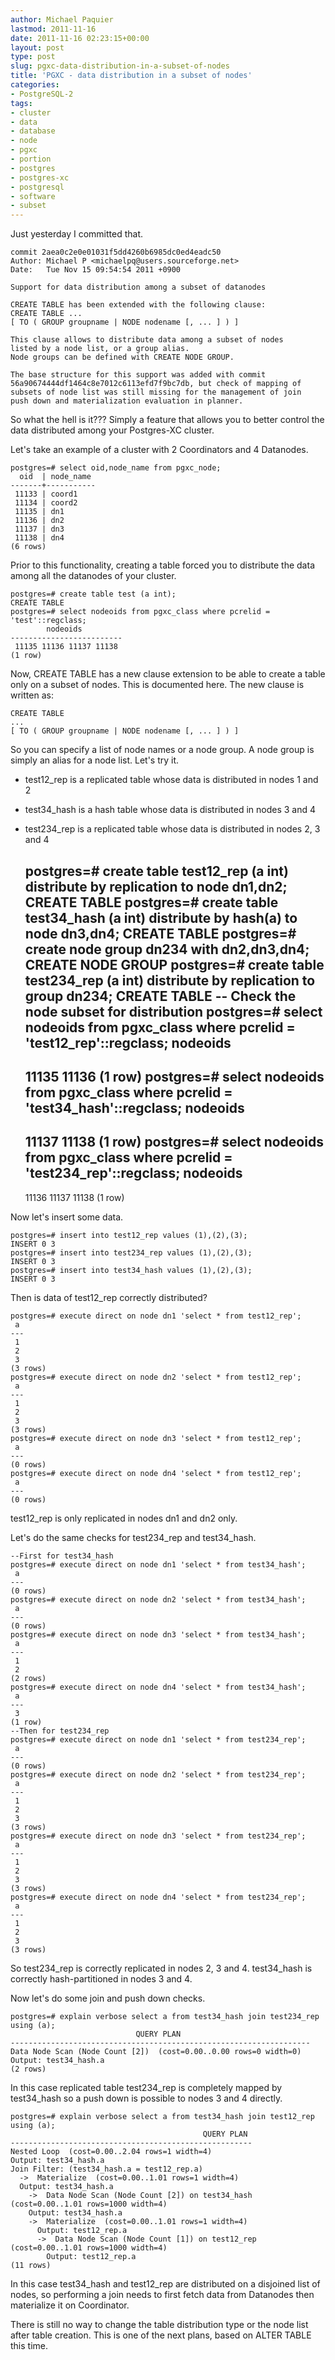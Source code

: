 ```yaml
---
author: Michael Paquier
lastmod: 2011-11-16
date: 2011-11-16 02:23:15+00:00
layout: post
type: post
slug: pgxc-data-distribution-in-a-subset-of-nodes
title: 'PGXC - data distribution in a subset of nodes'
categories:
- PostgreSQL-2
tags:
- cluster
- data
- database
- node
- pgxc
- portion
- postgres
- postgres-xc
- postgresql
- software
- subset
---
```


Just yesterday I committed that.

    commit 2aea0c2e0e01031f5dd4260b6985dc0ed4eadc50
    Author: Michael P <michaelpq@users.sourceforge.net>
    Date:   Tue Nov 15 09:54:54 2011 +0900

    Support for data distribution among a subset of datanodes

    CREATE TABLE has been extended with the following clause:
    CREATE TABLE ...
    [ TO ( GROUP groupname | NODE nodename [, ... ] ) ]

    This clause allows to distribute data among a subset of nodes
    listed by a node list, or a group alias.
    Node groups can be defined with CREATE NODE GROUP.

    The base structure for this support was added with commit
    56a90674444df1464c8e7012c6113efd7f9bc7db, but check of mapping of
    subsets of node list was still missing for the management of join
    push down and materialization evaluation in planner.

So what the hell is it??? Simply a feature that allows you to better control the data distributed among your Postgres-XC cluster.

Let's take an example of a cluster with 2 Coordinators and 4 Datanodes.

    postgres=# select oid,node_name from pgxc_node;
      oid  | node_name 
    -------+-----------
     11133 | coord1
     11134 | coord2
     11135 | dn1
     11136 | dn2
     11137 | dn3
     11138 | dn4
    (6 rows)

Prior to this functionality, creating a table forced you to distribute the data among all the datanodes of your cluster.

    postgres=# create table test (a int);
    CREATE TABLE
    postgres=# select nodeoids from pgxc_class where pcrelid = 'test'::regclass;
            nodeoids         
    -------------------------
     11135 11136 11137 11138
    (1 row)

Now, CREATE TABLE has a new clause extension to be able to create a table only on a subset of nodes.
This is documented here.
The new clause is written as:

    CREATE TABLE
    ...
    [ TO ( GROUP groupname | NODE nodename [, ... ] ) ]

So you can specify a list of node names or a node group. A node group is simply an alias for a node list.
Let's try it.

  * test12\_rep is a replicated table whose data is distributed in nodes 1 and 2
  * test34\_hash is a hash table whose data is distributed in nodes 3 and 4
  * test234\_rep is a replicated table whose data is distributed in nodes 2, 3 and 4

    postgres=# create table test12_rep (a int) distribute by replication to node dn1,dn2;
    CREATE TABLE
    postgres=# create table test34_hash (a int) distribute by hash(a) to node dn3,dn4;
    CREATE TABLE
    postgres=# create node group dn234 with dn2,dn3,dn4;
    CREATE NODE GROUP
    postgres=# create table test234_rep (a int) distribute by replication to group dn234;
    CREATE TABLE
    -- Check the node subset for distribution
    postgres=# select nodeoids from pgxc_class where pcrelid = 'test12_rep'::regclass;
      nodeoids   
    -------------
     11135 11136
    (1 row)
    postgres=# select nodeoids from pgxc_class where pcrelid = 'test34_hash'::regclass;
      nodeoids   
    -------------
     11137 11138
    (1 row)
    postgres=# select nodeoids from pgxc_class where pcrelid = 'test234_rep'::regclass;
         nodeoids      
    -------------------
     11136 11137 11138
    (1 row)

Now let's insert some data.

    postgres=# insert into test12_rep values (1),(2),(3);
    INSERT 0 3
    postgres=# insert into test234_rep values (1),(2),(3);
    INSERT 0 3
    postgres=# insert into test34_hash values (1),(2),(3);
    INSERT 0 3

Then is data of test12_rep correctly distributed?

    postgres=# execute direct on node dn1 'select * from test12_rep';
     a 
    ---
     1
     2
     3
    (3 rows)
    postgres=# execute direct on node dn2 'select * from test12_rep';
     a 
    ---
     1
     2
     3
    (3 rows)
    postgres=# execute direct on node dn3 'select * from test12_rep';
     a 
    ---
    (0 rows)
    postgres=# execute direct on node dn4 'select * from test12_rep';
     a 
    ---
    (0 rows)

test12\_rep is only replicated in nodes dn1 and dn2 only.

Let's do the same checks for test234\_rep and test34\_hash.

    --First for test34_hash
    postgres=# execute direct on node dn1 'select * from test34_hash';
     a 
    ---
    (0 rows)
    postgres=# execute direct on node dn2 'select * from test34_hash';
     a 
    ---
    (0 rows)
    postgres=# execute direct on node dn3 'select * from test34_hash';
     a 
    ---
     1
     2
    (2 rows)
    postgres=# execute direct on node dn4 'select * from test34_hash';
     a 
    ---
     3
    (1 row)
    --Then for test234_rep
    postgres=# execute direct on node dn1 'select * from test234_rep';
     a 
    ---
    (0 rows)
    postgres=# execute direct on node dn2 'select * from test234_rep';
     a 
    ---
     1
     2
     3
    (3 rows)
    postgres=# execute direct on node dn3 'select * from test234_rep';
     a 
    ---
     1
     2
     3
    (3 rows)
    postgres=# execute direct on node dn4 'select * from test234_rep';
     a 
    ---
     1
     2
     3
    (3 rows)

So test234\_rep is correctly replicated in nodes 2, 3 and 4. test34\_hash is correctly hash-partitioned in nodes 3 and 4.

Now let's do some join and push down checks.

    postgres=# explain verbose select a from test34_hash join test234_rep using (a);
                                QUERY PLAN                             
    -------------------------------------------------------------------
    Data Node Scan (Node Count [2])  (cost=0.00..0.00 rows=0 width=0)
    Output: test34_hash.a
    (2 rows)

In this case replicated table test234\_rep is completely mapped by test34_hash so a push down is possible to nodes 3 and 4 directly.

    postgres=# explain verbose select a from test34_hash join test12_rep using (a);
                                               QUERY PLAN                                            
    ------------------------------------------------------
    Nested Loop  (cost=0.00..2.04 rows=1 width=4)
    Output: test34_hash.a
    Join Filter: (test34_hash.a = test12_rep.a)
      ->  Materialize  (cost=0.00..1.01 rows=1 width=4)
      Output: test34_hash.a
        ->  Data Node Scan (Node Count [2]) on test34_hash  (cost=0.00..1.01 rows=1000 width=4)
        Output: test34_hash.a
        ->  Materialize  (cost=0.00..1.01 rows=1 width=4)
          Output: test12_rep.a
          ->  Data Node Scan (Node Count [1]) on test12_rep  (cost=0.00..1.01 rows=1000 width=4)
            Output: test12_rep.a
    (11 rows)

In this case test34\_hash and test12\_rep are distributed on a disjoined list of nodes, so performing a join needs to first fetch data from Datanodes then materialize it on Coordinator.

There is still no way to change the table distribution type or the node list after table creation. This is one of the next plans, based on ALTER TABLE this time.
